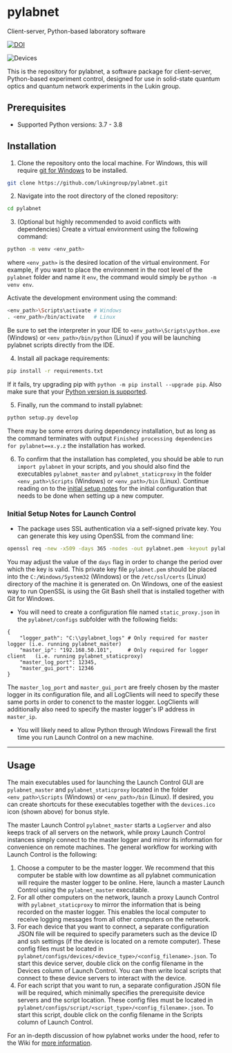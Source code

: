 # pylabnet

Client-server, Python-based laboratory software

[![DOI](https://zenodo.org/badge/219227835.svg)](https://zenodo.org/badge/latestdoi/219227835)

 ![Devices](https://raw.githubusercontent.com/lukingroup/pylabnet/master/devices.ico)

This is the repository for pylabnet, a software package for client-server, Python-based experiment control, designed for use in solid-state quantum optics and quantum network experiments in the Lukin group.

## Prerequisites

* Supported Python versions: 3.7 - 3.8

## Installation

1.  Clone the repository onto the local machine. For Windows, this will require [git for Windows](https://gitforwindows.org/) to be installed.
```bash
git clone https://github.com/lukingroup/pylabnet.git
```

2. Navigate into the root directory of the cloned repository:
```bash
cd pylabnet
```

3. (Optional but highly recommended to avoid conflicts with dependencies) Create a virtual environment using the following command:
```bash
python -m venv <env_path>
```
where `<env_path>` is the desired location of the virtual environment. For example, if you want to place the environment in the root level of the `pylabnet` folder and name it `env`, the command would simply be `python -m venv env`.

Activate the development environment using the command:
```bash
<env_path>\Scripts\activate # Windows
. <env_path>/bin/activate   # Linux
```
Be sure to set the interpreter in your IDE to `<env_path>\Scripts\python.exe` (Windows) or `<env_path>/bin/python` (Linux) if you will be launching pylabnet scripts directly from the IDE.

4.  Install all package requirements:
```bash
pip install -r requirements.txt
```

If it fails, try upgrading pip with `python -m pip install --upgrade pip`. Also make sure that your [Python version is supported](#prerequisites).

5. Finally, run the command to install pylabnet:
```bash
python setup.py develop
```

There may be some errors during dependency installation, but as long as the command terminates with output `Finished processing dependencies for pylabnet==x.y.z` the installation has worked.

6. To confirm that the installation has completed, you should be able to run  `import pylabnet` in your scripts, and you should also find the executables `pylabnet_master` and `pylabnet_staticproxy` in the folder `<env_path>\Scripts` (Windows) or `<env_path>/bin` (Linux). Continue reading on to the [initial setup notes](initial-setup-notes) for the initial configuration that needs to be done when setting up a new computer.


### Initial Setup Notes for Launch Control

* The package uses SSL authentication via a self-signed private key. You can generate this key using OpenSSL from the command line:
```bash
openssl req -new -x509 -days 365 -nodes -out pylabnet.pem -keyout pylabnet.pem
```
You may adjust the value of the `days` flag in order to change the period over which the key is valid. This private key file `pylabnet.pem` should be placed into the `C:/Windows/System32` (Windows) or the `/etc/ssl/certs` (Linux) directory of the machine it is generated on. On Windows, one of the easiest way to run OpenSSL is using the Git Bash shell that is installed together with Git for Windows.

* You will need to create a configuration file named `static_proxy.json` in the `pylabnet/configs` subfolder with the following fields:
```
{
    "logger_path": "C:\\pylabnet_logs" # Only required for master logger (i.e. running pylabnet_master)
    "master_ip": "192.168.50.101",     # Only required for logger client   (i.e. running pylabnet_staticproxy)
    "master_log_port": 12345,                  
    "master_gui_port": 12346
}
```
The `master_log_port` and `master_gui_port` are freely chosen by the master logger in its configuration file, and all LogClients will need to specify these same ports in order to conenct to the master logger. LogClients will additionally also need to specify the master logger's IP address in `master_ip`.

* You will likely need to allow Python through Windows Firewall the first time you run Launch Control on a new machine.

---

## Usage

The main executables used for launching the Launch Control GUI are `pylabnet_master` and `pylabnet_staticproxy` located in the folder `<env_path>\Scripts` (Windows) or `<env_path>/bin` (Linux). If desired, you can create shortcuts for these executables together with the `devices.ico` icon (shown above) for bonus style. 

The master Launch Control `pylabnet_master` starts a `LogServer` and also keeps track of all servers on the network, while proxy Launch Control instances simply connect to the master logger and mirror its information for convenience on remote machines. The general workflow for working with Launch Control is the following:

1. Choose a computer to be the master logger. We recommend that this computer be stable with low downtime as all pylabnet communication will require the master logger to be online. Here, launch a master Launch Control using the `pylabnet_master` executable.
2. For all other computers on the network, launch a proxy Launch Control with `pylabnet_staticproxy` to mirror the information that is being recorded on the master logger. This enables the local computer to receive logging messages from all other computers on the network.
3. For each device that you want to connect, a separate configuration JSON file will be required to specify parameters such as the device ID and ssh settings (if the device is located on a remote computer). These config files must be located in `pylabnet/configs/devices/<device_type>/<config_filename>.json`. To start this device server, double click on the config filename in the Devices column of Launch Control. You can then write local scripts that connect to these device servers to interact with the device.
4. For each script that you want to run, a separate configuration JSON file will be required, which minimally specifies the prerequisite device servers and the script location. These config files must be located in `pylabnet/configs/script/<script_type>/<config_filename>.json`. To start this script, double click on the config filename in the Scripts column of Launch Control.

For an in-depth discussion of how pylabnet works under the hood, refer to the Wiki for [more information](https://github.com/lukingroup/pylabnet/wiki/1.-Intro-to-pylabnet#key-pylabnet-structure).
